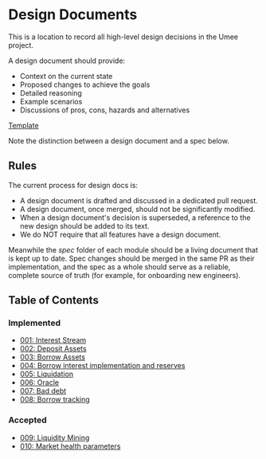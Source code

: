 # Design Documents

This is a location to record all high-level design decisions in the Umee
project.

A design document should provide:

- Context on the current state
- Proposed changes to achieve the goals
- Detailed reasoning
- Example scenarios
- Discussions of pros, cons, hazards and alternatives

[Template](./TEMPLATE.md)

Note the distinction between a design document and a spec below.

## Rules

The current process for design docs is:

- A design document is drafted and discussed in a dedicated pull request.
- A design document, once merged, should not be significantly modified.
- When a design document's decision is superseded, a reference to the new design should be added to its text.
- We do NOT require that all features have a design document.

Meanwhile the _spec_ folder of each module should be a living document that is kept up to date. Spec changes should be merged in the same PR as their implementation, and the spec as a whole should serve as a reliable, complete source of truth (for example, for onboarding new engineers).

## Table of Contents

### Implemented

- [001: Interest Stream](./001-interest-stream.md)
- [002: Deposit Assets](./002-deposit-assets.md)
- [003: Borrow Assets](./003-borrow-assets.md)
- [004: Borrow interest implementation and reserves](./004-interest-and-reserves.md)
- [005: Liquidation](./005-liquidation.md)
- [006: Oracle](./006-oracle.md)
- [007: Bad debt](./007-bad-debt.md)
- [008: Borrow tracking](./008-borrow-tracking.md)

### Accepted

- [009: Liquidity Mining](./009-liquidity-mining.md)
- [010: Market health parameters](./010-market-params.md)